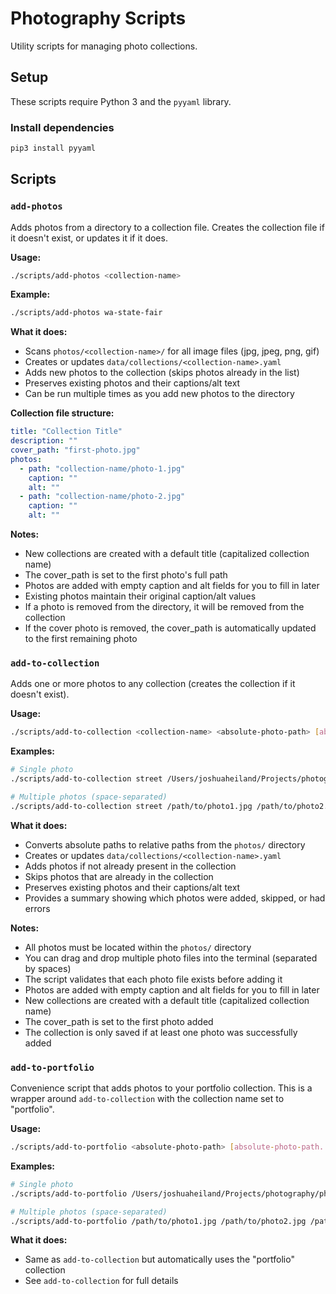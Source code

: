 # Photography Scripts

Utility scripts for managing photo collections.

## Setup

These scripts require Python 3 and the `pyyaml` library.

### Install dependencies

```bash
pip3 install pyyaml
```

## Scripts

### `add-photos`

Adds photos from a directory to a collection file. Creates the collection file if it doesn't exist, or updates it if it does.

**Usage:**
```bash
./scripts/add-photos <collection-name>
```

**Example:**
```bash
./scripts/add-photos wa-state-fair
```

**What it does:**
- Scans `photos/<collection-name>/` for all image files (jpg, jpeg, png, gif)
- Creates or updates `data/collections/<collection-name>.yaml`
- Adds new photos to the collection (skips photos already in the list)
- Preserves existing photos and their captions/alt text
- Can be run multiple times as you add new photos to the directory

**Collection file structure:**
```yaml
title: "Collection Title"
description: ""
cover_path: "first-photo.jpg"
photos:
  - path: "collection-name/photo-1.jpg"
    caption: ""
    alt: ""
  - path: "collection-name/photo-2.jpg"
    caption: ""
    alt: ""
```

**Notes:**
- New collections are created with a default title (capitalized collection name)
- The cover_path is set to the first photo's full path
- Photos are added with empty caption and alt fields for you to fill in later
- Existing photos maintain their original caption/alt values
- If a photo is removed from the directory, it will be removed from the collection
- If the cover photo is removed, the cover_path is automatically updated to the first remaining photo

### `add-to-collection`

Adds one or more photos to any collection (creates the collection if it doesn't exist).

**Usage:**
```bash
./scripts/add-to-collection <collection-name> <absolute-photo-path> [absolute-photo-path...]
```

**Examples:**
```bash
# Single photo
./scripts/add-to-collection street /Users/joshuaheiland/Projects/photography/photos/2025/seattle/street-scene.jpg

# Multiple photos (space-separated)
./scripts/add-to-collection street /path/to/photo1.jpg /path/to/photo2.jpg /path/to/photo3.jpg
```

**What it does:**
- Converts absolute paths to relative paths from the `photos/` directory
- Creates or updates `data/collections/<collection-name>.yaml`
- Adds photos if not already present in the collection
- Skips photos that are already in the collection
- Preserves existing photos and their captions/alt text
- Provides a summary showing which photos were added, skipped, or had errors

**Notes:**
- All photos must be located within the `photos/` directory
- You can drag and drop multiple photo files into the terminal (separated by spaces)
- The script validates that each photo file exists before adding it
- Photos are added with empty caption and alt fields for you to fill in later
- New collections are created with a default title (capitalized collection name)
- The cover_path is set to the first photo added
- The collection is only saved if at least one photo was successfully added

### `add-to-portfolio`

Convenience script that adds photos to your portfolio collection. This is a wrapper around `add-to-collection` with the collection name set to "portfolio".

**Usage:**
```bash
./scripts/add-to-portfolio <absolute-photo-path> [absolute-photo-path...]
```

**Examples:**
```bash
# Single photo
./scripts/add-to-portfolio /Users/joshuaheiland/Projects/photography/photos/2025/northern-cascades/amazing-shot.jpg

# Multiple photos (space-separated)
./scripts/add-to-portfolio /path/to/photo1.jpg /path/to/photo2.jpg /path/to/photo3.jpg
```

**What it does:**
- Same as `add-to-collection` but automatically uses the "portfolio" collection
- See `add-to-collection` for full details

